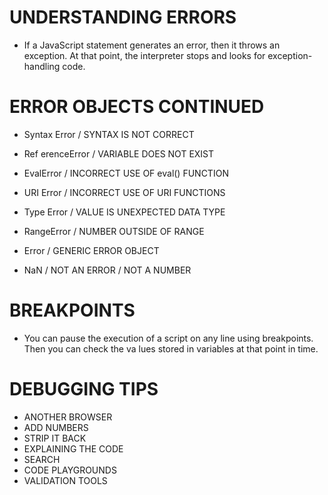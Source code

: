 # UNDERSTANDING ERRORS

* If a JavaScript statement generates an error, then it throws an exception.
At that point, the interpreter stops and looks for exception-handling code.

# ERROR OBJECTS CONTINUED

* Syntax Error / SYNTAX IS NOT CORRECT

* Ref erenceError / VARIABLE DOES NOT EXIST

* EvalError / INCORRECT USE OF eval() FUNCTION

* URI Error / INCORRECT USE OF URI FUNCTIONS
* Type Error / VALUE IS UNEXPECTED DATA TYPE
* RangeError / NUMBER OUTSIDE OF RANGE
* Error / GENERIC ERROR OBJECT
* NaN / NOT AN ERROR / NOT A NUMBER


# BREAKPOINTS

* You can pause the execution of a script on any
line using breakpoints. Then you can check the
va lues stored in variables at that point in time.

# DEBUGGING TIPS
* ANOTHER BROWSER
* ADD NUMBERS
* STRIP IT BACK
* EXPLAINING THE CODE
* SEARCH
* CODE PLAYGROUNDS
* VALIDATION TOOLS

